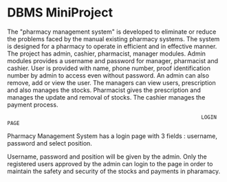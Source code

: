 # DBMS MiniProject
 
 The "pharmacy management system" is developed to eliminate or reduce the problems faced by the manual existing pharmacy systems. The system is designed for a pharmacy to operate in efficient and in effective manner. The project has admin, cashier, pharmacist, manager modules.
Admin modules provides a username and password for manager, pharmacist and cashier. User is provided with name, phone number, proof identification number by admin to access even without password. An admin can also remove, add or view the user.
The managers can view users, prescription and also manages the stocks.
Pharmacist gives the prescription and manages the update and removal of stocks.
The cashier manages the payment process.

                                                                   LOGIN PAGE
Pharmacy Management System has a login page with 3 fields : username, password and select position.

 Username, password and position will be given by the admin. Only the registered users approved by the admin can login to the page in order to maintain the safety and security of the stocks and payments in pharamacy.  
 
 
